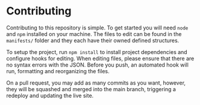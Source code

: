 # Contributing
Contributing to this repository is simple. To get started you will need `node` and `npm` installed on your machine. The files to edit can be found in the `manifests/` folder and they each have their owned defined structures.

To setup the project, run `npm install` to install project dependencies and configure hooks for editing. When editing files, please ensure that there are no syntax errors with the JSON. Before you push, an automated hook will run, formatting and reorganizing the files.

On a pull request, you may add as many commits as you want, however, they will be squashed and merged into the main branch, triggering a redeploy and updating the live site.
